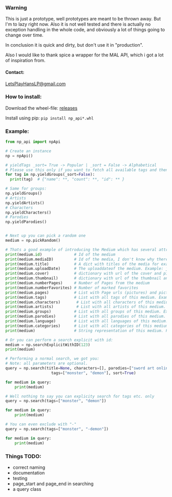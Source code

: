 ### Warning
This is just a prototype, well prototypes are meant to be thrown away.
But I'm to lazy right now.
Also it is not well tested and there is actually no exception handling in the whole code, and obviously a lot of things going to change over time.

In conclusion it is quick and dirty, but don't use it in "production".

Also I would like to thank spice a wrapper for the MAL API, which i got a lot of inspiration from.

#### Contact:
LetsPlayHansLP@gmail.com

### How to install:
Download the wheel-file:
[releases](https://github.com/LastDude/np_api/releases)

Install using pip:
`pip install np_api*.whl`
### Example:
```python
from np_api import npApi

# Create an instance
np = npApi()

# yieldTags _sort= True -> Popular | _sort = False -> Alphabetical
# Please use this only if you want to fetch all available tags and then save it.
for tag in np.yieldGroups(_sort=False):
  print(tag)  # {"name": **, "count": **, "id": ** }

# Same for groups:
np.yieldGroups()
# Artists
np.yieldArtists()
# Characters
np.yieldCharacters()
# Parodies
np.yieldParodies()


# Next up you can pick a random one
medium = np.pickRandom()

# Thats a good example of introducing the Medium which has several attributes:
print(medium.id)              # Id of the medium
print(medium.mediaID)         # Id of the media, I don't know why there are two, but with this id you can search it
print(medium.title)           # A dict with titles of the media for example: {'japanese': '**', 'pretty': '**', 'english': '***'}
print(medium.uploadDate)      # The uploaddateof the medium. Example: jjjj-mm-dd hh:mm:ss
print(medium.cover)           # dictionary with url of the cover and picture information. Example: {'h': **, 't': '*', 'w': **, 'url': '**'}
print(medium.thumbnail)       # dictionary with url of the thumbnail and picture information. Example: {'h': **, 't': '*', 'w': **, 'urls': '**'}
print(medium.numberPages)     # Number of Pages from the medium
print(medium.numberFavorites) # Number of marked favorites
print(medium.pages)           # List with Page urls (pictures) and picture information. Example: [{'h': **, 't': '*', 'w': **}, {'h': **, 't': '*', 'w': **}, {'urls': ['**', '**', ....]}]
print(medium.tags)            # List with all tags of this medium. Example: [{'name': '***', 'count': **, 'id': **}, {'name': '***', 'count': **, 'id': **}, ...]
print(medium.characters)       # List with all characters of this medium. Example: same as above
print(medium.artists)          # List with all artists of this medium. Example: same as above
print(medium.groups)          # List with all groups of this medium. Example: same as above
print(medium.parodies)        # List with all parodies of this medium. Example: same as above
print(medium.language)        # List with all languages of this medium. Example:
print(medium.categories)      # List with all categories of this medium. Example:
print(medium)                 # String representation of this medium. Prints english title or first item in dic

# Or you can perform a search explicit with id:
medium = np.searchExplicitWithID(123)
print(medium)

# Performing a normal search, we got you:
# Note: all parameters are optional.
query = np.search(title=None, characters=[], parodies=["sword art online"], artist=[], groups=[],
                    tags=["monster", "demon"], sort=True)

for medium in query:
    print(medium)

# Well nothing to say you can explicity search for tags etc. only
query = np.search(tags=["monster", "demon"])

for medium in query:
    print(medium)

# You can even exclude with "-"
query = np.search(tags=["monster", "-demon"])

for medium in query:
    print(medium)

```

### Things TODO:
* correct naming
* documentation
* testing
* page_start and page_end in searching
* a query class
